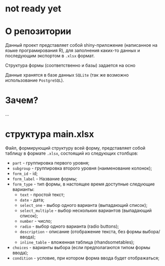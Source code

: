 # not ready yet

# О репозитории

Данный проект представляет собой shiny-приложение (написанное на языке програмирования R), для заполнения каких-то данных и последующим экспортом в `.xlsx` формат.

Структура формы (соответственно и базы) задается на осно

Данные хранятся в базе данных `SQLite` (так же возможно использование `PostgreSQL`).

# Зачем?

...


# структура main.xlsx

Файл, формирующий структуру всей форму, представляет собой таблицу в формате `.xlsx`, состоящий из следующих столбцов:

- `part` - группировка первого уровня;
- `subgroup` - группировка второго уровня (наименование колонок);
- `form_id` - id;
- `form_label` - Название формы;
- `form_type` - тип формы, в настоящее время доступные следующие варианты:
  - `text` - простой текст;
  - `date` - дата;
  - `select_one` - выбор одного варианта (выпадающий список);
  - `select_multiple` - выбор нескольких вариантов (выпадающий список);
  - `number` - число;
  - `radio` - выбор одного варианта (radio buttons);
  - `description` - описание (отображение текста, без формы выбора/ввода);
  - `inline_table` - вложенная таблица (rhandsometables);
- `choices` - варианты выбора (если предполагаются типом формы ввода);
- `condition` - условие, при котором форма ввода будет отображаться;
